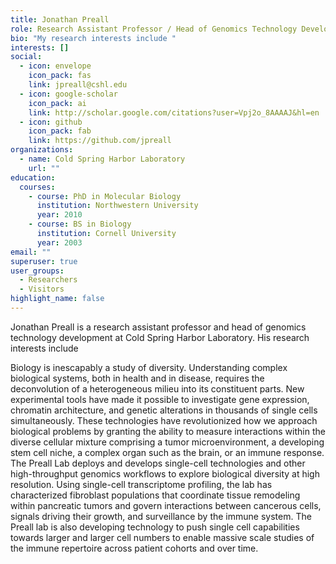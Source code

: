```yaml
---
title: Jonathan Preall
role: Research Assistant Professor / Head of Genomics Technology Development
bio: "My research interests include "
interests: []
social:
  - icon: envelope
    icon_pack: fas
    link: jpreall@cshl.edu
  - icon: google-scholar
    icon_pack: ai
    link: http://scholar.google.com/citations?user=Vpj2o_8AAAAJ&hl=en
  - icon: github
    icon_pack: fab
    link: https://github.com/jpreall
organizations:
  - name: Cold Spring Harbor Laboratory
    url: ""
education:
  courses:
    - course: PhD in Molecular Biology
      institution: Northwestern University
      year: 2010
    - course: BS in Biology
      institution: Cornell University
      year: 2003
email: ""
superuser: true
user_groups:
  - Researchers
  - Visitors
highlight_name: false
---
```

Jonathan Preall is a research assistant professor and head of genomics technology development at Cold Spring Harbor Laboratory. His research interests include

Biology is inescapably a study of diversity. Understanding complex biological systems, both in health and in disease, requires the deconvolution of a heterogeneous milieu into its constituent parts. New experimental tools have made it possible to investigate gene expression, chromatin architecture, and genetic alterations in thousands of single cells simultaneously. These technologies have revolutionized how we approach biological problems by granting the ability to measure interactions within the diverse cellular mixture comprising a tumor microenvironment, a developing stem cell niche, a complex organ such as the brain, or an immune response. The Preall Lab deploys and develops single-cell technologies and other high-throughput genomics workflows to explore biological diversity at high resolution. Using single-cell transcriptome profiling, the lab has characterized fibroblast populations that coordinate tissue remodeling within pancreatic tumors and govern interactions between cancerous cells, signals driving their growth, and surveillance by the immune system. The Preall lab is also developing technology to push single cell capabilities towards larger and larger cell numbers to enable massive scale studies of the immune repertoire across patient cohorts and over time.